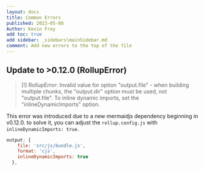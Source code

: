 ```yaml
---
layout: docs
title: Common Errors
published: 2023-05-08
Author: Kevin Frey
add toc: true
add sidebar: _sidebars\mainSidebar.md
comment: Add new errors to the top of the file
---
```


## Update to >0.12.0 (RollupError)

> [!] RollupError: Invalid value for option "output.file" - when building multiple chunks, the "output.dir" option must be used, not "output.file". To inline dynamic imports, set the "inlineDynamicImports" option.

This error was introduced due to a new mermaidjs dependency beginning in v0.12.0. to solve it, you can adjust the `rollup.config.js` with `inlineDynamicImports: true`.

```js
output: {
    file: 'src/js/bundle.js',
    format: 'cjs',
    inlineDynamicImports: true
  },
```
